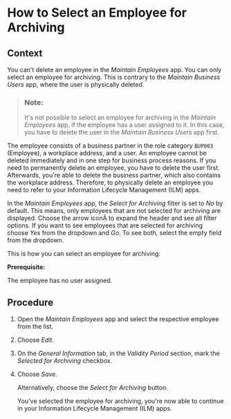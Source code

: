 <!-- loioac6348cd353e4ff39d73e7e2f56f5ec5 -->

<link rel="stylesheet" type="text/css" href="../css/sap-icons.css"/>

# How to Select an Employee for Archiving



<a name="loioac6348cd353e4ff39d73e7e2f56f5ec5__HowToDeleteEmployee_context"/>

## Context

You can't delete an employee in the *Maintain Employees* app. You can only select an employee for archiving. This is contrary to the *Maintain Business Users* app, where the user is physically deleted.

> ### Note:  
> It's not possible to select an employee for archiving in the *Maintain Employees* app, if the employee has a user assigned to it. In this case, you have to delete the user in the *Maintain Business Users* app first.

The employee consists of a business partner in the role category `BUP003` \(Employee\), a workplace address, and a user. An employee cannot be deleted immediately and in one step for business process reasons. If you need to permanently delete an employee, you have to delete the user first. Afterwards, you're able to delete the business partner, which also contains the workplace address. Therefore, to physically delete an employee you need to refer to your Information Lifecycle Management \(ILM\) apps.

In the *Maintain Employees* app, the *Select for Archiving* filter is set to *No* by default. This means, only employees that are not selected for archiving are displayed. Choose the arrow icon<span class="SAP-icons"></span> to expand the header and see all filter options. If you want to see employees that are selected for archiving choose *Yes* from the dropdown and *Go*. To see both, select the empty field from the dropdown.

This is how you can select an employee for archiving:

**Prerequisite:**

The employee has no user assigned.



<a name="loioac6348cd353e4ff39d73e7e2f56f5ec5__HowToDeleteEmployee_steps"/>

## Procedure

1.  Open the *Maintain Employees* app and select the respective employee from the list.

2.  Choose *Edit*.

3.  On the *General Information* tab, in the *Validity Period* section, mark the *Selected for Archiving* checkbox.

4.  Choose *Save*.

    Alternatively, choose the *Select for Archiving* button.

    You've selected the employee for archiving, you're now able to continue in your Information Lifecycle Management \(ILM\) apps.



